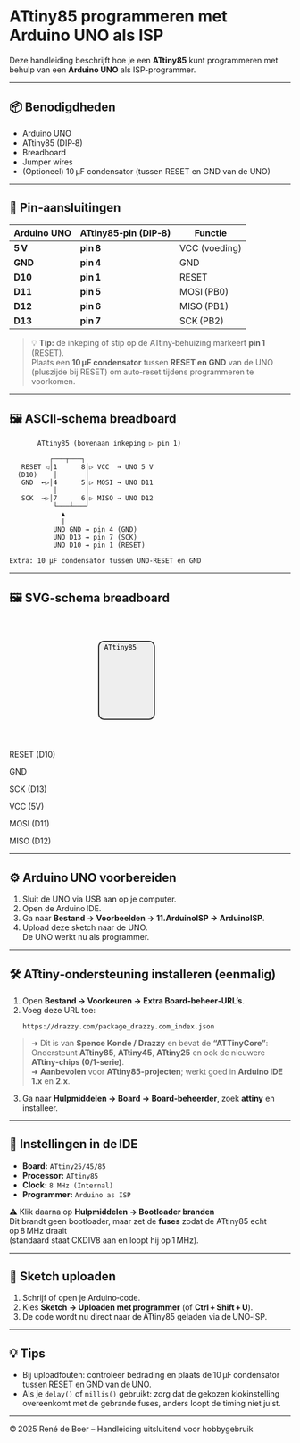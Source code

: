# ATtiny85 programmeren met Arduino UNO als ISP

Deze handleiding beschrijft hoe je een **ATtiny85** kunt programmeren met behulp van een **Arduino UNO** als ISP-programmer.

---

## 📦 Benodigdheden
- Arduino UNO
- ATtiny85 (DIP‑8)
- Breadboard
- Jumper wires
- (Optioneel) 10 µF condensator (tussen RESET en GND van de UNO)

---

## 🔌 Pin‑aansluitingen

| Arduino UNO | ATtiny85‑pin (DIP‑8) | Functie       |
|-------------|---------------------|---------------|
| **5 V**     | **pin 8**            | VCC (voeding) |
| **GND**     | **pin 4**            | GND           |
| **D10**     | **pin 1**            | RESET         |
| **D11**     | **pin 5**            | MOSI (PB0)    |
| **D12**     | **pin 6**            | MISO (PB1)    |
| **D13**     | **pin 7**            | SCK (PB2)     |

> 💡 **Tip:** de inkeping of stip op de ATtiny‑behuizing markeert **pin 1** (RESET).  
> Plaats een **10 µF condensator** tussen **RESET en GND** van de UNO (pluszijde bij RESET) om auto‑reset tijdens programmeren te voorkomen.

---

## 🖼️ ASCII‑schema breadboard

```
       ATtiny85 (bovenaan inkeping ▷ pin 1)

          ┌───┬───┐
   RESET ◁│1      8│▷ VCC  → UNO 5 V
  (D10)    │       │
   GND  ←▷│4      5│▷ MOSI → UNO D11
           │       │
   SCK  →▷│7      6│▷ MISO → UNO D12
           └───┴───┘
             ▲
             |
           UNO GND → pin 4 (GND)
           UNO D13 → pin 7 (SCK)
           UNO D10 → pin 1 (RESET)

Extra: 10 µF condensator tussen UNO‑RESET en GND
```

---

## 🖼️ SVG‑schema breadboard

 
<svg width="420" height="220" xmlns="http://www.w3.org/2000/svg">
  <rect x="160" y="40" width="100" height="140" rx="10" ry="10" fill="#eee" stroke="#333" stroke-width="2"/>
  <text x="170" y="55" font-size="12" font-family="monospace">ATtiny85</text>
  
  <!-- Pins -->
  <circle cx="160" cy="60" r="4" fill="black"/> <!-- Pin1 -->
  <text x="120" y="63" font-size="12">RESET (D10)</text>

  <circle cx="160" cy="90" r="4" fill="black"/> <!-- Pin4 -->
  <text x="120" y="93" font-size="12">GND</text>

  <circle cx="160" cy="120" r="4" fill="black"/> <!-- Pin7 -->
  <text x="120" y="123" font-size="12">SCK (D13)</text>

  <circle cx="160" cy="150" r="4" fill="black"/> <!-- Pin8 -->
  <text x="120" y="153" font-size="12">VCC (5V)</text>

  <circle cx="260" cy="90" r="4" fill="black"/> <!-- Pin5 -->
  <text x="270" y="93" font-size="12">MOSI (D11)</text>

  <circle cx="260" cy="120" r="4" fill="black"/> <!-- Pin6 -->
  <text x="270" y="123" font-size="12">MISO (D12)</text>
</svg>
 

---

## ⚙️ Arduino UNO voorbereiden
1. Sluit de UNO via USB aan op je computer.  
2. Open de Arduino IDE.  
3. Ga naar **Bestand → Voorbeelden → 11.ArduinoISP → ArduinoISP**.  
4. Upload deze sketch naar de UNO.  
   De UNO werkt nu als programmer.

---

## 🛠️ ATtiny‑ondersteuning installeren (eenmalig)
1. Open **Bestand → Voorkeuren → Extra Board‑beheer‑URL’s**.  
2. Voeg deze URL toe:  
   ```
   https://drazzy.com/package_drazzy.com_index.json
   ```
> ➜ Dit is van **Spence Konde / Drazzy** en bevat de **“ATTinyCore”**:  
> Ondersteunt **ATtiny85**, **ATtiny45**, **ATtiny25** en ook de nieuwere **ATtiny-chips (0/1-serie)**.  
> ➜ **Aanbevolen** voor **ATtiny85-projecten**; werkt goed in **Arduino IDE 1.x** en **2.x**.
3. Ga naar **Hulpmiddelen → Board → Board‑beheerder**, zoek **attiny** en installeer.

---

## 🔧 Instellingen in de IDE
- **Board:** `ATtiny25/45/85`  
- **Processor:** `ATtiny85`  
- **Clock:** `8 MHz (Internal)`  
- **Programmer:** `Arduino as ISP`  

⚠️ Klik daarna op **Hulpmiddelen → Bootloader branden**  
Dit brandt geen bootloader, maar zet de **fuses** zodat de ATtiny85 echt op 8 MHz draait  
(standaard staat CKDIV8 aan en loopt hij op 1 MHz).

---

## 🚀 Sketch uploaden
1. Schrijf of open je Arduino‑code.  
2. Kies **Sketch → Uploaden met programmer** (of **Ctrl + Shift + U**).  
3. De code wordt nu direct naar de ATtiny85 geladen via de UNO‑ISP.

---

## 💡 Tips
- Bij uploadfouten: controleer bedrading en plaats de 10 µF condensator tussen RESET en GND van de UNO.  
- Als je `delay()` of `millis()` gebruikt: zorg dat de gekozen klokinstelling overeenkomt met de gebrande fuses, anders loopt de timing niet juist.

---

© 2025 René de Boer – Handleiding uitsluitend voor hobbygebruik
